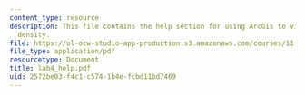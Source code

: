 ```yaml
---
content_type: resource
description: This file contains the help section for using ArcGis to visualize population
  density.
file: https://ol-ocw-studio-app-production.s3.amazonaws.com/courses/11-204-planning-communications-and-digital-media-fall-2004/2572be03f4c1c5741b4efcbd11bd7469_lab4_help.pdf
file_type: application/pdf
resourcetype: Document
title: lab4_help.pdf
uid: 2572be03-f4c1-c574-1b4e-fcbd11bd7469
---
```


